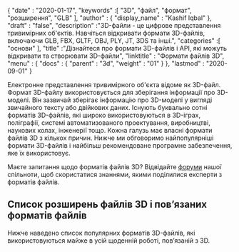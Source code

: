 {
  "date" : "2020-01-17",
  "keywords" :[ "3D", "файл", "формат", "розширення", "GLB" ],
  "author" : {
    "display_name" : "Kashif Iqbal"
},
  "draft" : "false",
  "description" :"3D-файли - це цифрове представлення тривимірних об'єктів. Навчіться відкривати формати 3D-файлів, включаючи GLB, FBX, GLTF, OBJ, PLY, JT, 3DS та інші.",
  "categories" :[ "основи" ],
  "title" :"Дізнайтеся про формати 3D-файлів і API, які можуть відкривати та створювати 3D-файли",
  "linktitle" : "Формати файлів 3D",
  "menu" : {
    "docs" : {
      "parent" : "3d",
      "weight" : "01"
}
},
  "lastmod" : "2020-09-01"
}

Електронне представлення тривимірного об'єкта відоме як 3D-файл. Формат 3D-файлу використовується для зберігання інформації про 3D-моделі. Він зазвичай зберігає інформацію про 3D-моделі у вигляді звичайного тексту або двійкових даних. Існують буквально сотні форматів 3D-файлів, які широко використовуються в 3D-іграх, поліграфії, системі автоматизованого проектування, виробництві, наукових колах, інженерії тощо. Кожна галузь має власні формати файлів 3D з кількох причин. Нижче ми обговоримо найпопулярніші формати 3D-файлів і найбільш рекомендоване програмне забезпечення, яке їх використовує.

Маєте запитання щодо форматів файлів 3D? Відвідайте [форуми](https://forum.fileformat.com/c/3d/11) нашої спільноти, щоб скористатися знаннями, якими поділилися експерти з форматів файлів.

## Список розширень файлів 3D і пов’язаних форматів файлів

Нижче наведено список популярних форматів 3D-файлів, які використовуються майже в усій щоденній роботі, пов’язаній з 3D.

